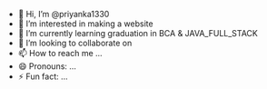 - 👋 Hi, I’m @priyanka1330
- 👀 I’m interested in making a website
- 🌱 I’m currently learning graduation in BCA &  JAVA_FULL_STACK
- 💞️ I’m looking to collaborate on 
- 📫 How to reach me ...
- 😄 Pronouns: ...
- ⚡ Fun fact: ...

<!---
priyanka1330/priyanka1330 is a ✨ special ✨ repository because its `README.md` (this file) appears on your GitHub profile.
You can click the Preview link to take a look at your changes.
--->

